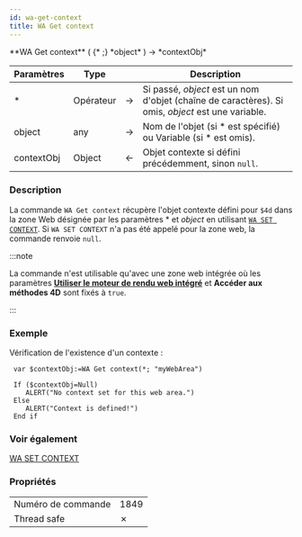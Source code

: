 ```yaml
---
id: wa-get-context
title: WA Get context
---
```


<!--REF #_command_.WA Get context.Syntax-->**WA Get context** ( {* ;} *object* ) -> *contextObj*<!-- END REF-->

<!--REF #_command_.WA Get context.Params-->

| Paramètres | Type      |                             | Description                                                                                                                                          |
| ---------- | --------- | --------------------------- | ---------------------------------------------------------------------------------------------------------------------------------------------------- |
| \*         | Opérateur | &#8594; | Si passé, *object* est un nom d'objet (chaîne de caractères). Si omis, *object* est une variable. |
| object     | any       | &#8594; | Nom de l'objet (si \* est spécifié) ou Variable (si \* est omis).                              |
| contextObj | Object    | &#8592; | Objet contexte si défini précédemment, sinon `null`.                                                                                 |

<!-- END REF-->

### Description

La commande `WA Get context`<!--REF #_command_.WA Get context.Summary--> récupère l'objet contexte défini pour `$4d` dans la zone Web désignée par les paramètres \* et *object* en utilisant [`WA SET CONTEXT`](./wa-set-context.md).<!-- END REF--> Si `WA SET CONTEXT` n'a pas été appelé pour la zone web, la commande renvoie `null`.

:::note

La commande n'est utilisable qu'avec une zone web intégrée où les paramètres [**Utiliser le moteur de rendu web intégré**](../FormObjects/properties_WebArea.md#use-embedded-web-rendering-engine) et **Accéder aux méthodes 4D** sont fixés à `true`.

:::

### Exemple

Vérification de l'existence d'un contexte :

```4d
 var $contextObj:=WA Get context(*; "myWebArea")

 If ($contextObj=Null)
	ALERT("No context set for this web area.")
 Else 
	ALERT("Context is defined!")
 End if
```

### Voir également

[WA SET CONTEXT](wa-set-context.md)

### Propriétés

|                    |                             |
| ------------------ | --------------------------- |
| Numéro de commande | 1849                        |
| Thread safe        | &cross; |
